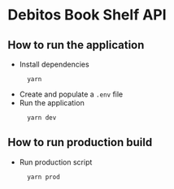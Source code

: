 # Debitos Book Shelf API

## How to run the application

- Install dependencies
  ```
    yarn
  ```
- Create and populate a `.env` file
- Run the application
  ```
    yarn dev
  ```

## How to run production build

- Run production script

  ```
    yarn prod
  ```
